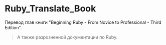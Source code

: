# Ruby_Translate_Book
Перевод глав книги "Beginning Ruby - From Novice to Professional - Third Edition".

>А также разрозненной документации по Ruby.

